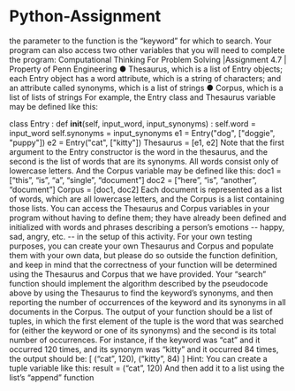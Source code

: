 # Python-Assignment
the parameter to the function is the “keyword” for which to search. Your
program can also access two other variables that you will need to complete the program:
Computational Thinking For Problem Solving |Assignment 4.7 | Property of Penn Engineering
● Thesaurus, which is a list of Entry objects; each Entry object has a word attribute,
which is a string of characters; and an attribute called synonyms, which is a list of
strings
● Corpus, which is a list of lists of strings
For example, the Entry class and Thesaurus variable may be defined like this:

class Entry :
 def __init__(self, input_word, input_synonyms) :
 self.word = input_word
 self.synonyms = input_synonyms
e1 = Entry("dog", ["doggie", "puppy"])
e2 = Entry("cat", ["kitty"])
Thesaurus = [e1, e2]
Note that the first argument to the Entry constructor is the word in the thesaurus, and the
second is the list of words that are its synonyms. All words consist only of lowercase letters.
And the Corpus variable may be defined like this:
doc1 = [“this”, “is”, “a”, “single”, “document”]
doc2 = [“here”, “is”, “another”, “document”]
Corpus = [doc1, doc2]
Each document is represented as a list of words, which are all lowercase letters, and the
Corpus is a list containing those lists.
You can access the Thesaurus and Corpus variables in your program without having to define
them; they have already been defined and initialized with words and phrases describing a
person’s emotions -- happy, sad, angry, etc. -- in the setup of this activity. For your own testing
purposes, you can create your own Thesaurus and Corpus and populate them with your own
data, but please do so outside the function definition, and keep in mind that the correctness of
your function will be determined using the Thesaurus and Corpus that we have provided.
Your “search” function should implement the algorithm described by the pseudocode above by
using the Thesaurus to find the keyword’s synonyms, and then reporting the number of
occurrences of the keyword and its synonyms in all documents in the Corpus.
The output of your function should be a list of tuples, in which the first element of the tuple is the
word that was searched for (either the keyword or one of its synonyms) and the second is its
total number of occurrences.
For instance, if the keyword was “cat” and it occurred 120 times, and its synonym was “kitty” and
it occurred 84 times, the output should be:
[ (“cat”, 120), (“kitty”, 84) ]
Hint: You can create a tuple variable like this:
result = (“cat”, 120)
And then add it to a list using the list’s “append” function
